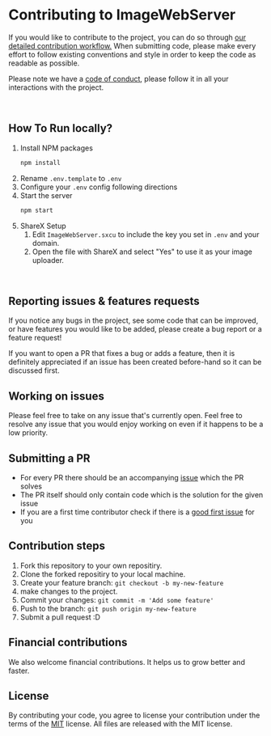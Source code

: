 # Contributing to ImageWebServer

If you would like to contribute to the project, you can do so through [our detailed contribution workflow.](#contribution-steps)
When submitting code, please make every effort to follow existing conventions and style in order to keep the code as readable as possible. 

Please note we have a [code of conduct](https://github.com/N0ahMC/ImageWebServer/blob/main/CODE_OF_CONDUCT.md), please follow it in all your interactions with the project.

<br>

## How To Run locally?

1. Install NPM packages
   ```sh
   npm install
   ```
2. Rename `.env.template` to `.env`
3. Configure your `.env` config following directions
4. Start the server
   ```sh
   npm start
   ```
5. ShareX Setup
   1. Edit `ImageWebServer.sxcu` to include the key you set in `.env` and your domain.
   2. Open the file with ShareX and select "Yes" to use it as your image uploader.


<br>

## Reporting issues & features requests
If you notice any bugs in the project, see some code that can be improved, or have features you would like to be added, please create a bug report or a feature request!

If you want to open a PR that fixes a bug or adds a feature, then it is definitely appreciated if an issue has been created before-hand so it can be discussed first.

## Working on issues

Please feel free to take on any issue that's currently open. Feel free to resolve any issue that you would enjoy working on even if it happens to be a low priority.

## Submitting a PR
- For every PR there should be an accompanying [issue](https://github.com/N0ahMC/ImageWebServer/issues) which the PR solves
- The PR itself should only contain code which is the solution for the given issue
- If you are a first time contributor check if there is a [good first issue](https://github.com/N0ahMC/ImageWebServer/labels/good%20first%20issue) for you

## Contribution steps

1. Fork this repository to your own repositiry. 
2. Clone the forked repositiry to your local machine.
3. Create your feature branch: `git checkout -b my-new-feature`
4. make changes to the project.
5. Commit your changes: `git commit -m 'Add some feature'`
6. Push to the branch: `git push origin my-new-feature`
7. Submit a pull request :D


## Financial contributions
We also welcome financial contributions. It helps us to grow better and faster.

## License

By contributing your code, you agree to license your contribution under the terms of the [MIT](https://github.com/N0ahMC/ImageWebServer/blob/main/LICENSE) license.
All files are released with the MIT license.